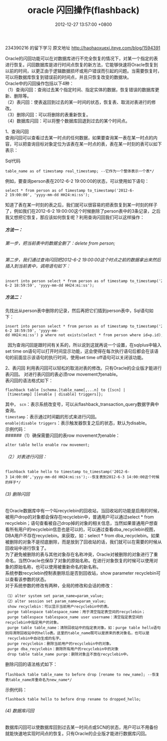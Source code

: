 ﻿---
title: oracle 闪回操作(flashback)
date: 2012-12-27 13:57:00 +0800 
layout: post
permalink: /blog/2012/12/27/oracle-闪回操作(flashback).html
categories:
  - Oracle
tags:
  - 闪回
---

234390216 的留下学习 原文地址 http://haohaoxuexi.iteye.com/blog/1594391


 Oracle的闪回功能可以在对数据库进行不完全恢复的情况下，对某一个指定的表进行恢复。闪回数据库是进行时间点恢复的新方法，它能够快速将Oracle恢复到以前的时间，以更正由于逻辑数据损坏或用户错误而引起的问题。当需要恢复时，可以将数据库恢复到错误前的时间点，并且只恢复改变的数据块。<br/>
 Oracle中的闪回操作包括以下4种：<br/>
 （1）查询闪回：查询过去某个指定时间、指定实体的数据，恢复错误的数据库更新、删除等。<br/>
 （2）表闪回：使表返回到过去的某一时间的状态，恢复表、取消对表进行的修改。<br/>
 （3）删除闪回：可以将删除的表重新恢复。<br/>
 （4）数据库闪回：可以将整个数据库回退到过去的某个时间点。<br/>
 
 1、查询闪回<br/>
 查询闪回可以查看过去某一时点的任何数据，如果要查询某一表在某一时点的内容，可以把查询目标对象定位为该表在某一时点的表，表在某一时刻的表可以如下表示：

Sql代码  
```
table_name as of timestamp real_timestamp; --它作为一个整体表示一个表*/  
```
例如，要查询person表在2012-6-2 19:00:00的状态，可以使用如下语句：
```
select * from person as of timestamp to_timestamp('2012-6-2 19:00:00', 'yyyy-mm-dd HH24:mi:ss');  
```
知道了表在某一时刻的表之后，我们就可以很容易的把表恢复到某一时刻的样子了，例如我们在2012-6-2 19:00:00这个时候删除了person表中的3条记录，之后我又想把它恢复，那应该如何恢复呢？利用查询闪回我们可以这样操作：<br/>
##### 方法一：<br/>
###### 第一步，把当前表中的数据全删了：delete from person;<br/>
###### 第二步，我们通过查询闪回把2012-6-2 19:00:00这个时点之前的数据拿出来然后插入到当前表中，调用语句如下：<br/>
```
insert into person select * from person as of timestamp to_timestamp('2012-6-2 18:59:59', 'yyyy-mm-dd HH24:mi:ss');  
```
##### 方法二：
先找出从person表中删除的记录，然后再把它们插到person表中，Sql语句如下：
```
insert into person select * from person as of timestamp to_timestamp('2012-6-2 18:59:59', 'yyyy-mm-dd HH24:mi:ss') p where not exists(select * from person where id=p.id);  
```
 
因为查询闪回是跟时间有关系的，所以说到这就再说一个设置，在sqlplus中输入set time on语句可以打开时间显示功能，这会使得在每次执行语句后都会在该语句的前面显示该语句的执行时间，使用set time off语句可以关闭该功能。
 
 2、表闪回
利用表闪回可以轻松的取消对表的修改。只有Oracle的企业版才能进行表闪回。
对进行表闪回的表必须row movement为enable。<br/>
表闪回的语法格式如下：<br/>
```
flashback table [schema.]table_name[,...n] to {[scn] | [timestamp] [[enable | disable] triggers]};  
```
其中，
`scn`：表示系统改变号，可以从flashback_transaction_query数据字典中查询。<br/>
`timestamp`：表示通过时间戳的形式来进行闪回。<br/>
`enable|disable triggers`：表示触发器恢复之后的状态，默认为disable。<br/>
示例代码：<br/>
######（1）确保需要闪回的表row movement为enable：
```
alter table hello enable row movement;  
```
###### （2）对表进行闪回：
```
flashback table hello to timestamp to_timestamp('2012-6-3 14:00:00','yyyy-mm-dd HH24:mi:ss');--恢复表到2012-6-3 14:00:00这个时候的样子*/  
```
 
###### (3) 删除闪回
在Oracle数据库中有一个叫recyclebin的回收站，当回收站的功能是启用的时候，被用户drop的对象都会保存在recyclebin中，普通用户可以通过select * from recyclebin；语句查看被自己drop掉的对象的相关信息，当然如果普通用户想查看所有用户的recyclebin信息也是可以的，可以通过查看dba_recyclebin视图，DBA用户不存在recyclebin。来获取，如：select * from dba_recyclebin。如果被删除的对象不是彻底删除，而是放到了回收站的话，我们就可以在需要的时候从回收站中进行恢复了。<br/>
为了避免被删除的表与其他对象存在名称冲突，Oracle对被删除的对象进行了重命名，当然Oracle也保存了对象的原始名称。在进行对象恢复的时候可以使用对象的原始名称，也可以使用被重新命名的新名称。<br/>
系统参数recyclebin控制表删除后是否到回收站，show parameter recyclebin可以查看该参数的状态。<br/>
对于系统参数的修改有两种，全局的修改和会话的修改：<br/>
```
（1）alter system set param_name=param_value;
（2）alter session set param_name=param_value;
 show recyclebin：可以显示当前用户recyclebin中的表。
 purge tablespace tablespace_name：用于清空指定表空间的recyclebin；
 purge tablespace tablespace_name user username：清空指定表空间的recyclebin中指定用户的对象。
 purge table table_name：清除回收站中的指定表对象。如：purge table hello语句则将清除回收站中的hello表。这里的table_name既可以是原来的表对象名，也可以是
 recyclebin中自动生成的名字。
 purge recyclebin：删除当前用户的recyclebin中的对象。
 purge dba_recyclebin：删除所有用户的recyclebin中的对象
 drop table table_name purge：删除对象且不放在recyclebin中。
```
 删除闪回的语法格式如下：
```
flashback table table_name to before drop [rename to new_name]; --恢复表table_name并重命名为new_name*/  
```
示例代码：
```
flashback table hello to before drop rename to dropped_hello;  
```
###### (4) 数据库闪回
 数据库闪回可以使数据库回到过去某一时间点或SCN的状态，用户可以不用备份就能快速地实现时间点的恢复。只有Oracle的企业版才能进行数据库闪回。